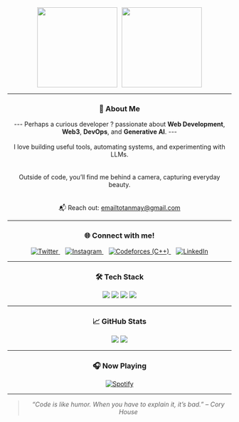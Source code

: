 <div align="center">

<div style="display: flex; align-items: center; justify-content: center; gap: 10px; flex-wrap: wrap;">
  <img src="https://user-images.githubusercontent.com/5713670/87202985-820dcb80-c2b6-11ea-9f56-7ec461c497c3.gif" style="height: 180px;" />
  <img src="https://github.com/user-attachments/assets/235b2d8f-606a-4df3-ae1c-9650e9b0b718" style="height: 180px;" />
</div>

---

### 🚀 About Me

--- Perhaps a curious developer ? passionate about **Web Development**, **Web3**, **DevOps**, and **Generative AI**. ---
<br><br>
 I love building useful tools, automating systems, and experimenting with LLMs.  
<br><br>
Outside of code, you’ll find me behind a camera, capturing everyday beauty.  
<br><br>
📬 Reach out: [emailtotanmay@gmail.com](mailto:emailtotanmay@gmail.com)

---
### 🌐 Connect with me!

<p align="center">
  <a href="https://twitter.com/tanmay9982" target="_blank">
    <img src="https://skillicons.dev/icons?i=twitter" alt="Twitter" />
  </a>
  &nbsp;&nbsp;
  <a href="https://instagram.com/got.tan.in.may" target="_blank">
    <img src="https://skillicons.dev/icons?i=instagram" alt="Instagram" />
  </a>
  &nbsp;&nbsp;
  <a href="https://codeforces.com/profile/zapper9982" target="_blank">
    <img src="https://skillicons.dev/icons?i=cpp" alt="Codeforces (C++)" />
  </a>
  &nbsp;&nbsp;
  <a href="https://linkedin.com/in/tanmay-deobhankar" target="_blank">
    <img src="https://skillicons.dev/icons?i=linkedin" alt="LinkedIn" />
  </a>
</p>


---

### 🛠️ Tech Stack
 
<img src="https://skillicons.dev/icons?i=java,cpp,python,js,ts,rust,go,solidity" />
<img src="https://skillicons.dev/icons?i=react,nextjs,tailwind,html,css,angular" />
<img src="https://skillicons.dev/icons?i=nodejs,express,spring,mongodb,postgres,mysql" />
<img src="https://skillicons.dev/icons?i=git,github,docker,kubernetes,postman,figma,graphql,githubactions,prometheus" />

---

### 📈 GitHub Stats

<img src="https://github-readme-stats.vercel.app/api?username=Zapper9982&show_icons=true&theme=tokyonight&hide_border=true" />
<img src="https://github-readme-streak-stats.herokuapp.com?user=Zapper9982&theme=tokyonight&hide_border=true" />

---

### 🎧 Now Playing

[![Spotify](https://spotify-api-tanmay.vercel.app/api/spotify)](https://open.spotify.com/user/utisprep29d9z8g9yzcvx6llun)

---

> _“Code is like humor. When you have to explain it, it’s bad.” – Cory House_

</div>
